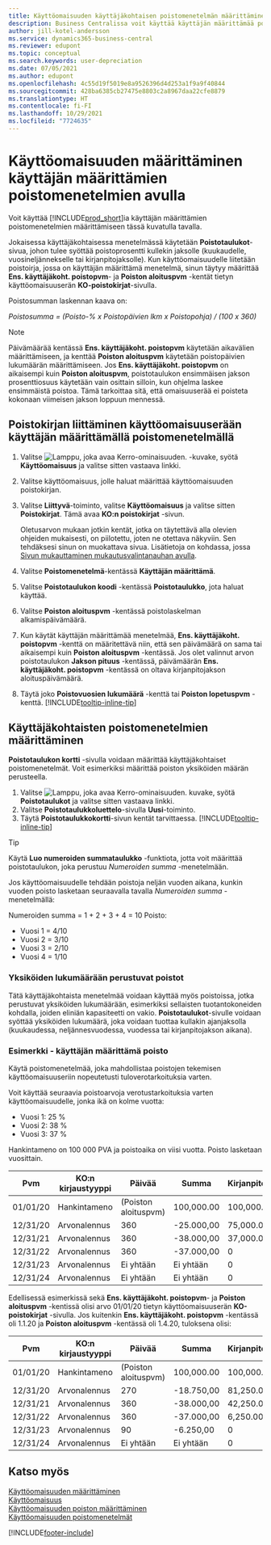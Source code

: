 ```yaml
---
title: Käyttöomaisuuden käyttäjäkohtaisen poistomenetelmän määrittäminen
description: Business Centralissa voit käyttää käyttäjän määrittämää poistomenetelmää omaisuuserän poistomenetelmän määrittämiseen Käyttöomaisuuskortti-sivulla.
author: jill-kotel-andersson
ms.service: dynamics365-business-central
ms.reviewer: edupont
ms.topic: conceptual
ms.search.keywords: user-depreciation
ms.date: 07/05/2021
ms.author: edupont
ms.openlocfilehash: 4c55d19f5019e8a9526396d4d253a1f9a9f40844
ms.sourcegitcommit: 428ba6385cb27475e8803c2a8967daa22cfe8879
ms.translationtype: HT
ms.contentlocale: fi-FI
ms.lasthandoff: 10/29/2021
ms.locfileid: "7724635"
---
```

# <a name="set-up-fixed-assets-with-user-defined-depreciation-methods"></a>Käyttöomaisuuden määrittäminen käyttäjän määrittämien poistomenetelmien avulla

Voit käyttää [!INCLUDE[prod_short](includes/prod_short.md)]ia käyttäjän määrittämien poistomenetelmien määrittämiseen tässä kuvatulla tavalla.

Jokaisessa käyttäjäkohtaisessa menetelmässä käytetään **Poistotaulukot**-sivua, johon tulee syöttää poistoprosentti kullekin jaksolle (kuukaudelle, vuosineljännekselle tai kirjanpitojaksolle). Kun käyttöomaisuudelle liitetään poistoirja, jossa on käyttäjän määrittämä menetelmä, sinun täytyy määrittää **Ens. käyttäjäkoht. poistopvm**- ja **Poiston aloituspvm** -kentät tietyn käyttöomaisuuserän **KO-poistokirjat**-sivulla.  

Poistosumman laskennan kaava on:  

*Poistosumma = (Poisto-% x Poistopäivien lkm x Poistopohja) / (100 x 360)*


> [!NOTE]  
> Päivämäärää kentässä **Ens. käyttäjäkoht. poistopvm** käytetään aikavälien määrittämiseen, ja kenttää **Poiston aloituspvm** käytetään poistopäivien lukumäärän määrittämiseen. Jos **Ens. käyttäjäkoht. poistopvm** on aikaisempi kuin **Poiston aloituspvm**, poistotaulukon ensimmäisen jakson prosenttiosuus käytetään vain osittain silloin, kun ohjelma laskee ensimmäistä poistoa. Tämä tarkoittaa sitä, että omaisuuserää ei poisteta kokonaan viimeisen jakson loppuun mennessä.

## <a name="to-assign-a-depreciation-book-to-a-fixed-asset-with-a-user-defined-depreciation-method"></a>Poistokirjan liittäminen käyttöomaisuuserään käyttäjän määrittämällä poistomenetelmällä

1. Valitse ![Lamppu, joka avaa Kerro-ominaisuuden.](media/ui-search/search_small.png "Kerro, mitä haluat tehdä") -kuvake, syötä **Käyttöomaisuus** ja valitse sitten vastaava linkki.
2. Valitse käyttöomaisuus, jolle haluat määrittää käyttöomaisuuden poistokirjan.
3. Valitse **Liittyvä**-toiminto, valitse **Käyttöomaisuus** ja valitse sitten **Poistokirjat**. Tämä avaa **KO:n poistokirjat** -sivun.

   Oletusarvon mukaan jotkin kentät, jotka on täytettävä alla olevien ohjeiden mukaisesti, on piilotettu, joten ne otettava näkyviin. Sen tehdäksesi sinun on muokattava sivua. Lisätietoja on kohdassa, jossa [Sivun mukauttaminen mukautusvalintanauhan avulla](ui-personalization-user.md#to-start-personalizing-a-page-through-the-personalizing-banner).
4. Valitse **Poistomenetelmä**-kentässä **Käyttäjän määrittämä**.
5. Valitse **Poistotaulukon koodi** -kentässä **Poistotaulukko**, jota haluat käyttää.
6. Valitse **Poiston aloituspvm** -kentässä poistolaskelman alkamispäivämäärä.
7. Kun käytät käyttäjän määrittämää menetelmää, **Ens. käyttäjäkoht. poistopvm** -kenttä on määritettävä niin, että sen päivämäärä on sama tai aikaisempi kuin  **Poiston aloituspvm** -kentässä. Jos olet valinnut arvon poistotaulukon **Jakson pituus** -kentässä, päivämäärän **Ens. käyttäjäkoht. poistopvm** -kentässä on oltava kirjanpitojakson aloituspäivämäärä.
8. Täytä joko **Poistovuosien lukumäärä** -kenttä tai **Poiston lopetuspvm** -kenttä. [!INCLUDE[tooltip-inline-tip](includes/tooltip-inline-tip_md.md)] 

## <a name="to-set-up-user-defined-depreciation-methods"></a>Käyttäjäkohtaisten poistomenetelmien määrittäminen

**Poistotaulukon kortti** -sivulla voidaan määrittää käyttäjäkohtaiset poistomenetelmät. Voit esimerkiksi määrittää poiston yksiköiden määrän perusteella.  

1. Valitse ![Lamppu, joka avaa Kerro-ominaisuuden.](media/ui-search/search_small.png "Kerro, mitä haluat tehdä") kuvake, syötä **Poistotaulukot** ja valitse sitten vastaava linkki.  
2. Valitse **Poistotaulukkoluettelo**-sivulla **Uusi**-toiminto.  
3. Täytä **Poistotaulukkokortti**-sivun kentät tarvittaessa. [!INCLUDE[tooltip-inline-tip](includes/tooltip-inline-tip_md.md)]  

> [!TIP]
> Käytä **Luo numeroiden summataulukko** -funktiota, jotta voit määrittää poistotaulukon, joka perustuu *Numeroiden summa* -menetelmään.

Jos käyttöomaisuudelle tehdään poistoja neljän vuoden aikana, kunkin vuoden poisto lasketaan seuraavalla tavalla *Numeroiden summa* -menetelmällä:

Numeroiden summa = 1 + 2 + 3 + 4 = 10 Poisto:

* Vuosi 1 = 4/10  
* Vuosi 2 = 3/10  
* Vuosi 3 = 2/10  
* Vuosi 4 = 1/10  

### <a name="depreciation-based-on-number-of-units"></a>Yksiköiden lukumäärään perustuvat poistot

Tätä käyttäjäkohtaista menetelmää voidaan käyttää myös poistoissa, jotka perustuvat yksiköiden lukumäärään, esimerkiksi sellaisten tuotantokoneiden kohdalla, joiden eliniän kapasiteetti on vakio. **Poistotaulukot**-sivulle voidaan syöttää yksiköiden lukumäärä, joka voidaan tuottaa kullakin ajanjaksolla (kuukaudessa, neljännesvuodessa, vuodessa tai kirjanpitojakson aikana).  

### <a name="example---user-defined-depreciation"></a>Esimerkki - käyttäjän määrittämä poisto

Käytä poistomenetelmää, joka mahdollistaa poistojen tekemisen käyttöomaisuuseriin nopeutetusti tuloverotarkoituksia varten.  

Voit käyttää seuraavia poistoarvoja verotustarkoituksia varten käyttöomaisuudelle, jonka ikä on kolme vuotta:  

* Vuosi 1: 25 %  
* Vuosi 2: 38 %  
* Vuosi 3: 37 %  

Hankintameno on 100 000 PVA ja poistoaika on viisi vuotta. Poisto lasketaan vuosittain.  

| Pvm | KO:n kirjaustyyppi | Päivää | Summa | Kirjanpitoarvo |
| --- | --- | --- | --- | --- |
| 01/01/20 |Hankintameno |(Poiston aloituspvm) |100,000.00 |100,000.00 |
| 12/31/20 |Arvonalennus |360 |-25.000,00 |75,000.00 |
| 12/31/21 |Arvonalennus |360 |-38.000,00 |37,000.00 |
| 12/31/22 |Arvonalennus |360 |-37.000,00 |0 |
| 12/31/23 |Arvonalennus |Ei yhtään |Ei yhtään |0 |
| 12/31/24 |Arvonalennus |Ei yhtään |Ei yhtään |0 |

Edellisessä esimerkissä sekä **Ens. käyttäjäkoht. poistopvm**- ja **Poiston aloituspvm** -kentissä olisi arvo 01/01/20 tietyn käyttöomaisuuserän **KO-poistokirjat** -sivulla. Jos kuitenkin **Ens. käyttäjäkoht. poistopvm** -kentässä oli 1.1.20 ja **Poiston aloituspvm** -kentässä oli 1.4.20, tuloksena olisi:  

| Pvm | KO:n kirjaustyyppi | Päivää | Summa | Kirjanpitoarvo |
| --- | --- | --- | --- | --- |
| 01/01/20 |Hankintameno |(Poiston aloituspvm) |100,000.00 |100,000.00 |
| 12/31/20 |Arvonalennus |270 |-18.750,00 |81,250.00 |
| 12/31/21 |Arvonalennus |360 |-38.000,00 |42,250.00 |
| 12/31/22 |Arvonalennus |360 |-37.000,00 |6,250.00 |
| 12/31/23 |Arvonalennus |90 |-6.250,00 |0 |
| 12/31/24 |Arvonalennus |Ei yhtään |Ei yhtään |0 |


## <a name="see-also"></a>Katso myös
[Käyttöomaisuuden määrittäminen](fa-setup.md)  
[Käyttöomaisuus](fa-manage.md)  
[Käyttöomaisuuden poiston määrittäminen](fa-how-setup-depreciation.md)  
[Käyttöomaisuuden poistomenetelmät](fa-depreciation-methods.md)

[!INCLUDE[footer-include](includes/footer-banner.md)]
